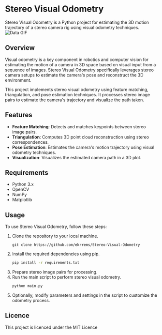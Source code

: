 # Stereo Visual Odometry

Stereo Visual Odometry is a Python project for estimating the 3D motion trajectory of a stereo camera rig using visual odometry techniques.
![Data GIF]([https://drive.google.com/file/d/1Bx3anHUfq9Da-cmyGPJAbshQdU1nXT7E/view?usp=sharing](https://github.com/ekrrems/Stereo-Visual-Odometry/blob/main/lamps/data.PNG))

## Overview

Visual odometry is a key component in robotics and computer vision for estimating the motion of a camera in 3D space based on visual input from a sequence of images. Stereo Visual Odometry specifically leverages stereo camera setups to estimate the camera's pose and reconstruct the 3D environment.

This project implements stereo visual odometry using feature matching, triangulation, and pose estimation techniques. It processes stereo image pairs to estimate the camera's trajectory and visualize the path taken.

## Features

- **Feature Matching**: Detects and matches keypoints between stereo image pairs.
- **Triangulation**: Computes 3D point cloud reconstruction using stereo correspondences.
- **Pose Estimation**: Estimates the camera's motion trajectory using visual odometry techniques.
- **Visualization**: Visualizes the estimated camera path in a 3D plot.

## Requirements

- Python 3.x
- OpenCV
- NumPy
- Matplotlib

## Usage

To use Stereo Visual Odometry, follow these steps:

1. Clone the repository to your local machine.
   ```
   git clone https://github.com/ekrrems/Stereo-Visual-Odometry
   ```
3. Install the required dependencies using pip.
    ```bash
    pip install -r requirements.txt
    ```
4. Prepare stereo image pairs for processing.
5. Run the main script to perform stereo visual odometry.
    ```bash
    python main.py
    ```
6. Optionally, modify parameters and settings in the script to customize the odometry process.

## Licence
This project is licenced under the MIT Licence
